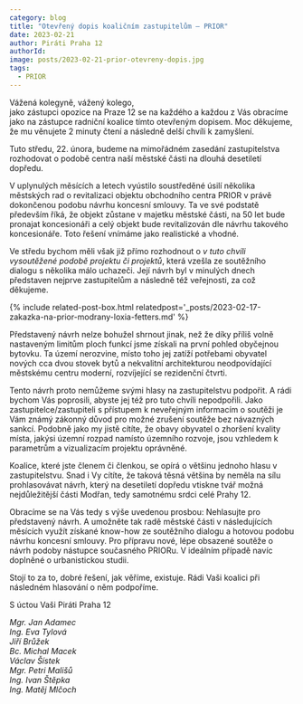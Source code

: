 ```yaml
---
category: blog
title: "Otevřený dopis koaličním zastupitelům – PRIOR"
date: 2023-02-21
author: Piráti Praha 12
authorId: 
image: posts/2023-02-21-prior-otevreny-dopis.jpg
tags:
  - PRIOR
---
```


Vážená kolegyně, vážený kolego, <br>
jako zástupci opozice na Praze 12 se na každého a každou z Vás obracíme jako na zástupce radniční koalice tímto otevřeným dopisem. Moc děkujeme, že mu věnujete 2 minuty čtení a následně delší chvíli k zamyšlení.

Tuto středu, 22. února, budeme na mimořádném zasedání zastupitelstva rozhodovat o podobě centra naší městské části na dlouhá desetiletí dopředu.

V uplynulých měsících a letech vyústilo soustředěné úsilí několika městských rad o revitalizaci objektu obchodního centra PRIOR v právě dokončenou podobu návrhu koncesní smlouvy. Ta ve své podstatě především říká, že objekt zůstane v majetku městské části, na 50 let bude pronajat koncesionáři a celý objekt bude revitalizován dle návrhu takového koncesionáře. Toto řešení vnímáme jako realistické a vhodné.

Ve středu bychom měli však již přímo rozhodnout o _v tuto chvíli vysoutěžené podobě projektu či projektů_, která vzešla ze soutěžního dialogu s několika málo uchazeči. Její návrh byl v minulých dnech představen nejprve zastupitelům a následně též veřejnosti, za což děkujeme.

{% include related-post-box.html relatedpost='_posts/2023-02-17-zakazka-na-prior-modrany-loxia-fetters.md' %}

Představený návrh nelze bohužel shrnout jinak, než že díky příliš volně nastaveným limitům ploch funkcí jsme získali na první pohled obyčejnou bytovku. Ta území nerozvine, místo toho jej zatíží potřebami obyvatel nových cca dvou stovek bytů a nekvalitní architekturou neodpovídající městskému centru moderní, rozvíjející se rezidenční čtvrti.

Tento návrh proto nemůžeme svými hlasy na zastupitelstvu podpořit. A rádi bychom Vás poprosili, abyste jej též pro tuto chvíli nepodpořili. Jako zastupitelce/zastupiteli s přístupem k neveřejným informacím o soutěži je Vám známý zákonný důvod pro možné zrušení soutěže bez návazných sankcí. Podobně jako my jistě cítíte, že obavy obyvatel o zhoršení kvality místa, jakýsi územní rozpad namísto územního rozvoje, jsou vzhledem k parametrům a vizualizacím projektu oprávněné.

Koalice, které jste členem či členkou, se opírá o většinu jednoho hlasu v zastupitelstvu. Snad i Vy cítíte, že taková těsná většina by neměla na sílu prohlasovávat návrh, který na desetiletí dopředu vtiskne tvář možná nejdůležitější části Modřan, tedy samotnému srdci celé Prahy 12.

Obracíme se na Vás tedy s výše uvedenou prosbou: Nehlasujte pro představený návrh. A umožněte tak radě městské části v následujících měsících využít získané know-how ze soutěžního dialogu a hotovou podobu návrhu koncesní smlouvy. Pro přípravu nové, lépe obsazené soutěže o návrh podoby nástupce současného PRIORu. V ideálním případě navíc doplněné o urbanistickou studii.

Stojí to za to, dobré řešení, jak věříme, existuje. Rádi Vaši koalici při následném hlasování o něm podpoříme.

S úctou Vaši Piráti Praha 12

_Mgr. Jan Adamec<br>
Ing. Eva Tylová<br>
Jiří Brůžek<br>
Bc. Michal Macek<br>
Václav Šístek<br>
Mgr. Petri Mališů<br>
Ing. Ivan Štěpka<br>
Ing. Matěj Mlčoch_
